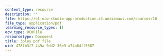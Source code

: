 ```yaml
---
content_type: resource
description: ''
file: https://ol-ocw-studio-app-production.s3.amazonaws.com/courses/18-02-multivariable-calculus-fall-2007/4787b3f7449a9dd236e9a74b84ff5687_WfEQabCGAqI.pdf
file_type: application/pdf
learning_resource_types: []
ocw_type: OCWFile
resourcetype: Document
title: 3play pdf file
uid: 4787b3f7-449a-9dd2-36e9-a74b84ff5687
---
```

